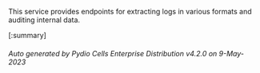 






This service provides endpoints for extracting logs in various formats and auditing internal data.

[:summary]

###### Auto generated by Pydio Cells Enterprise Distribution v4.2.0 on 9-May-2023
